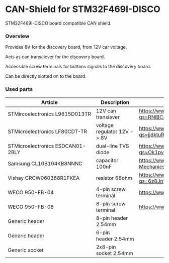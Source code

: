 # CAN-Shield for STM32F469I-DISCO

STM32F469I-DISCO board compatible CAN shield.

### Overview

Provides 8V for the discovery board, from 12V car voltage.

Acts as can transciever for the discovery board.

Accessible screw terminals for buttons signals to the discovery board.

Can be directly slotted on to the board.

### Used parts

| Article                          | Description                 | Link                                                                                                          | Quantity |
| -------------------------------- | --------------------------- | ------------------------------------------------------------------------------------------------------------- | -------- |
| STMircoelectronics L9615D013TR   | 12V can transiever          | https://www.mouser.de/ProductDetail/STMicroelectronics/L9615D013TR?qs=RNlBCa%2FBPH2bRRygw50SdQ%3D%3D          | 1        |
| STMicroelectronics LF80CDT-TR    | voltage regulator 12V -> 8V | https://www.mouser.de/ProductDetail/STMicroelectronics/LF80CDT-TR?qs=jjdktuRV%2FggWfgmU%252Bn%252BoRA%3D%3D   | 1        |
| STMicroelectronics ESDCAN01-2BLY | dual-line TVS diode         | https://www.mouser.de/ProductDetail/STMicroelectronics/ESDCAN01-2BLY?qs=Ok1pvOkw6%2FpNzC2RQnWwPA%3D%3D        | 1        |
| Samsung CL10B104KB8NNNC          | capacitor 100nF             | https://www.mouser.de/ProductDetail/Samsung-Electro-Mechanics/CL10B104KB8NNNC?qs=349EhDEZ59rvGc2rLwVOdA%3D%3D | 2        |
| Vishay CRCW060368R1FKEA          | resistor 68ohm              | https://www.mouser.de/ProductDetail/Vishay-Dale/CRCW060368R1FKEA?qs=6z8JnUK2jyMngsBXu5il1A%3D%3D              | 1        |
| WECO 950-FB-04                   | 4-pin screw terminal        | https://www.buerklin.com/de/p/weco/leiterplattenklemmen/20877004/08H410/                                      | 1        |
| WECO 950-FB-08                   | 8-pin screw terminal        | https://www.buerklin.com/de/p/weco/leiterplattenklemmen/20877008/08H420/                                      | 1        |
| Generic header                   | 8-pin header 2.54mm         |                                                                                                               | 1        |
| Generic header                   | 6-pin header 2.54mm         |                                                                                                               | 1        |
| Generic socket                   | 2x8-pin socket 2.54mm       |                                                                                                               | 1        |
